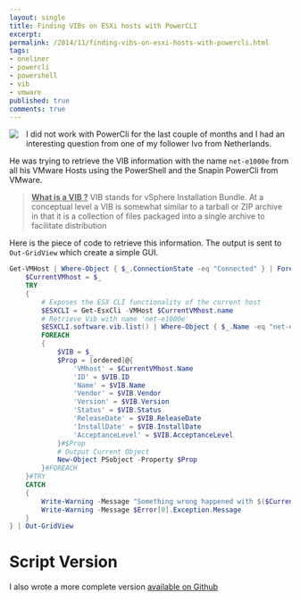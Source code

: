 ```yaml
---
layout: single
title: Finding VIBs on ESXi hosts with PowerCLI
excerpt: 
permalink: /2014/11/finding-vibs-on-esxi-hosts-with-powercli.html
tags: 
- oneliner
- powercli
- powershell
- vib
- vmware
published: true
comments: true
---
```



<a href="{{ site.url }}/images/2014/20141126_Finding_VIBs_on_ESXi_hosts_with_PowerCLI/powercli-110x110__1784526564__-110x110.png" imageanchor="1" style="clear: left; float: left; margin-bottom: 1em; margin-right: 1em;"><img border="0" src="{{ site.url }}/images/2014/20141126_Finding_VIBs_on_ESXi_hosts_with_PowerCLI/powercli-110x110__1784526564__-110x110.png" /></a>I did not work with PowerCli for the last couple of months and I had an interesting question from one of my follower Ivo from Netherlands.

He was trying to retrieve the VIB information with the name `net-e1000e` from all his VMware Hosts using the PowerShell and the Snapin PowerCli from VMware.

> <b><u>What is a VIB ?</u></b>
VIB stands for vSphere Installation Bundle. At a conceptual level a VIB is somewhat similar to a tarball or ZIP archive in that it is a collection of files packaged into a single archive to facilitate distribution


Here is the piece of code to retrieve this information.
The output is sent to `Out-GridView` which create a simple GUI.

```powershell
Get-VMHost | Where-Object { $_.ConnectionState -eq "Connected" } | Foreach-Object {
    $CurrentVMhost = $_
    TRY
    {
        # Exposes the ESX CLI functionality of the current host
        $ESXCLI = Get-EsxCli -VMHost $CurrentVMhost.name
        # Retrieve Vib with name 'net-e1000e'
        $ESXCLI.software.vib.list() | Where-Object { $_.Name -eq "net-e1000e" } |
        FOREACH
        {
            $VIB = $_
            $Prop = [ordered]@{
                'VMhost' = $CurrentVMhost.Name
                'ID' = $VIB.ID
                'Name' = $VIB.Name
                'Vendor' = $VIB.Vendor
                'Version' = $VIB.Version
                'Status' = $VIB.Status
                'ReleaseDate' = $VIB.ReleaseDate
                'InstallDate' = $VIB.InstallDate
                'AcceptanceLevel' = $VIB.AcceptanceLevel
            }#$Prop
            # Output Current Object
            New-Object PSobject -Property $Prop
        }#FOREACH
    }#TRY
    CATCH
    {
        Write-Warning -Message "Something wrong happened with $($CurrentVMhost.name)"
        Write-Warning -Message $Error[0].Exception.Message
    }
} | Out-GridView
```

# Script Version

I also wrote a more complete version <a href="https://github.com/lazywinadmin/PowerShell/tree/master/VMWARE-HOST-List_VIB" target="_blank">available on Github</a>
